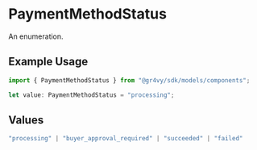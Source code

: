 # PaymentMethodStatus

An enumeration.

## Example Usage

```typescript
import { PaymentMethodStatus } from "@gr4vy/sdk/models/components";

let value: PaymentMethodStatus = "processing";
```

## Values

```typescript
"processing" | "buyer_approval_required" | "succeeded" | "failed"
```